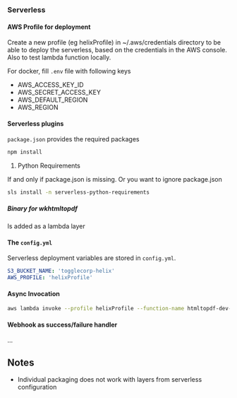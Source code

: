### Serverless

#### AWS Profile for deployment

Create a new profile (eg helixProfile) in ~/.aws/credentials directory to be able to deploy the serverless,
based on the credentials in the AWS console. Also to test lambda function locally.

For docker, fill `.env` file with following keys

- AWS_ACCESS_KEY_ID
- AWS_SECRET_ACCESS_KEY
- AWS_DEFAULT_REGION
- AWS_REGION

#### Serverless plugins

`package.json` provides the required packages

```bash
npm install
```

1. Python Requirements

If and only if package.json is missing. Or you want to ignore package.json

```bash
sls install -n serverless-python-requirements
```

##### Binary for wkhtmltopdf

Is added as a lambda layer

#### The `config.yml`

Serverless deployment variables are stored in `config.yml`.

```yml
S3_BUCKET_NAME: 'togglecorp-helix'
AWS_PROFILE: 'helixProfile'
```

#### Async Invocation

```bash
aws lambda invoke --profile helixProfile --function-name htmltopdf-dev-generatePdf --invocation-type Event --cli-binary-format raw-in-base64-out --payload '{"url": "https://github.com", "token": "1234123412341234"}' response.json
```

#### Webhook as success/failure handler

...

Notes
-

- Individual packaging does not work with layers from serverless configuration

